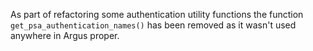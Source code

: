 As part of refactoring some authentication utility functions the function
`get_psa_authentication_names()` has been removed as it wasn't used anywhere in
Argus proper.
